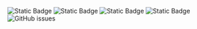 ![Static Badge](https://img.shields.io/badge/blacklists-60-000000) ![Static Badge](https://img.shields.io/badge/blacklisted-2686223-cc0000) ![Static Badge](https://img.shields.io/badge/whitelisted-2245-00CC00) ![Static Badge](https://img.shields.io/badge/streaming_blacklist-28107-000000) ![GitHub issues](https://img.shields.io/github/issues/fabriziosalmi/blacklists)
